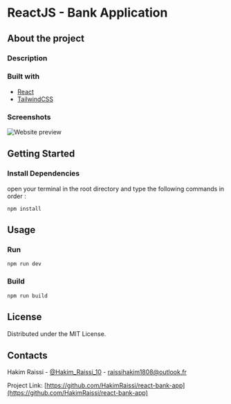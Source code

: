 # ReactJS - Bank Application

## About the project

### Description


### Built with

- [React](https://reactjs.org/)
- [TailwindCSS](https://tailwindcss.com/)

### Screenshots

![Website preview](https://res.cloudinary.com/dard8s66g/image/upload/v1661727393/demos/react-bank-application/Web_capture_28-8-2022_23550_127.0.0.1_nfbyn7.jpg 'Website Preview 01')

## Getting Started

### Install Dependencies

open your terminal in the root directory and type the following commands in order :

```
npm install

```

## Usage

### Run

```
npm run dev

```


### Build

```
npm run build 

```


## License

Distributed under the MIT License.

## Contacts

Hakim Raissi - [@Hakim_Raissi_10](https://twitter.com/Hakim_Raissi_10) - raissihakim1808@outlook.fr

Project Link: [https://github.com/HakimRaissi/react-bank-app](https://github.com/HakimRaissi/react-bank-app)
